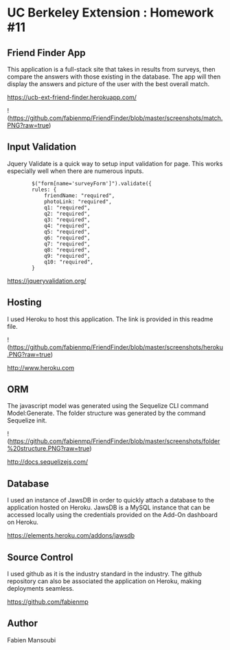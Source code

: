 # UC Berkeley Extension : Homework #11
## Friend Finder App

This application is a full-stack site that takes in results from surveys, then compare the answers with those existing in the database. The app will then display the answers and picture of the user with the best overall match.

https://ucb-ext-friend-finder.herokuapp.com/

!(https://github.com/fabienmp/FriendFinder/blob/master/screenshots/match.PNG?raw=true)

## Input Validation

Jquery Validate is a quick way to setup input validation for page. This works especially well when there are numerous inputs.

```
        $("form[name='surveyForm']").validate({
        rules: {
            friendName: "required",
            photoLink: "required",
            q1: "required",
            q2: "required",
            q3: "required",
            q4: "required",
            q5: "required",
            q6: "required",         
            q7: "required",       
            q8: "required",           
            q9: "required",     
            q10: "required",
        }
```

https://jqueryvalidation.org/

## Hosting

I used Heroku to host this application. The link is provided in this readme file.

!(https://github.com/fabienmp/FriendFinder/blob/master/screenshots/heroku.PNG?raw=true)

http://www.heroku.com

## ORM

The javascript model was generated using the Sequelize CLI command Model:Generate. 
The folder structure was generated by the command Sequelize init. 

!(https://github.com/fabienmp/FriendFinder/blob/master/screenshots/folder%20structure.PNG?raw=true)

http://docs.sequelizejs.com/

## Database 

I used an instance of JawsDB in order to quickly attach a database to the application hosted on Heroku.
JawsDB is a MySQL instance that can be accessed locally using the credentials provided on the Add-On dashboard on Heroku.

https://elements.heroku.com/addons/jawsdb

## Source Control

I used github as it is the industry standard in the industry. The github repository can also be associated the application on Heroku, making deployments seamless.

https://github.com/fabienmp

## Author

Fabien Mansoubi 
